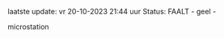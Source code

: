 laatste update: 
vr 20-10-2023 21:44   uur 
Status: FAALT - geel - 
<div class="service Y">microstation</div>